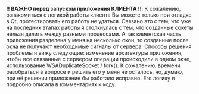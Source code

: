 **!! ВАЖНО перед запуском приложения КЛИЕНТА !!**: 
К сожалению, ознакомиться с логикой работы клиента Вы можете только при отладке в Qt, протестировать его работу не удаться. 
Связано это с тем, что уже на последних этапах работы я столкнулась с тем, что созданные сокеты нельзя делить между разными процессами. А так клиентская часть приложения разделена у меня на несколько окон, то созданные после окна не получают необходимые сигналы от сервера. 
Способы решения проблемы я вижу следующие: изменение архитектуры приложения, чтобы все связанные с сервером операции происходили в одном окне, использование WSADuplicateSocket / fork(). 
К сожалению, времени разобраться в вопросе и решить его у меня не осталось, но, думаю, при её решении приложение бы работало исправно. Его логику я подробно описала в комментариях к коду.

